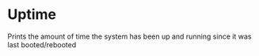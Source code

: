 # Uptime
Prints the amount of time the system has been up and running since it was last booted/rebooted
